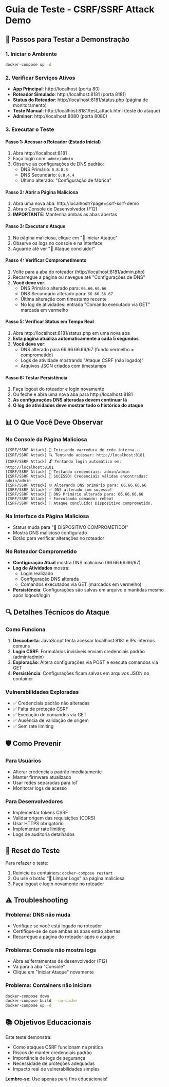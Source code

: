 # Guia de Teste - CSRF/SSRF Attack Demo

## 🚀 Passos para Testar a Demonstração

### 1. Iniciar o Ambiente
```bash
docker-compose up -d
```

### 2. Verificar Serviços Ativos
- **App Principal**: http://localhost (porta 80)
- **Roteador Simulado**: http://localhost:8181 (porta 8181)
- **Status do Roteador**: http://localhost:8181/status.php (página de monitoramento)
- **Teste Manual**: http://localhost:8181/test_attack.html (teste do ataque)
- **Adminer**: http://localhost:8080 (porta 8080)

### 3. Executar o Teste

#### Passo 1: Acessar o Roteador (Estado Inicial)
1. Abra http://localhost:8181
2. Faça login com: `admin/admin`
3. Observe as configurações de DNS padrão:
   - DNS Primário: `8.8.8.8`
   - DNS Secundário: `8.8.4.4`
   - Último alterado: "Configuração de fábrica"

#### Passo 2: Abrir a Página Maliciosa
1. Abra uma nova aba: http://localhost/?page=csrf-ssrf-demo
2. Abra o Console de Desenvolvedor (F12)
3. **IMPORTANTE**: Mantenha ambas as abas abertas

#### Passo 3: Executar o Ataque
1. Na página maliciosa, clique em "🚀 Iniciar Ataque"
2. Observe os logs no console e na interface
3. Aguarde até ver "🏁 Ataque concluído!"

#### Passo 4: Verificar Comprometimento
1. Volte para a aba do roteador (http://localhost:8181/admin.php)
2. Recarregue a página ou navegue até "Configurações de DNS"
3. **Você deve ver**:
   - DNS Primário alterado para: `66.66.66.66`
   - DNS Secundário alterado para: `66.66.66.67`
   - Última alteração com timestamp recente
   - No log de atividades: entrada "Comando executado via GET" marcada em vermelho

#### Passo 5: Verificar Status em Tempo Real
1. Abra http://localhost:8181/status.php em uma nova aba
2. **Esta página atualiza automaticamente a cada 5 segundos**
3. **Você deve ver**:
   - DNS alterado para 66.66.66.66/67 (fundo vermelho = comprometido)
   - Logs de atividade mostrando "Ataque CSRF (não logado)"
   - Arquivos JSON criados com timestamps

#### Passo 6: Testar Persistência
1. Faça logout do roteador e login novamente
2. Ou feche e abra uma nova aba para http://localhost:8181
3. **As configurações DNS alteradas devem continuar lá**
4. **O log de atividades deve mostrar todo o histórico do ataque**

## 📊 O Que Você Deve Observar

### No Console da Página Maliciosa
```
[CSRF/SSRF Attack] 🎯 Iniciando varredura de rede interna...
[CSRF/SSRF Attack] 🔍 Tentando acessar: http://localhost:8181
[CSRF/SSRF Attack] 🔓 Tentando login automático em: http://localhost:8181
[CSRF/SSRF Attack] 🔑 Testando credenciais: admin/admin
[CSRF/SSRF Attack] 🎉 SUCESSO! Credenciais válidas encontradas: admin/admin
[CSRF/SSRF Attack] 🌐 Alterando DNS primário para: 66.66.66.66
[CSRF/SSRF Attack] ✅ DNS alterado com sucesso!
[CSRF/SSRF Attack] 📡 DNS Primário alterado para: 66.66.66.66
[CSRF/SSRF Attack] ⚡ Executando comando: reboot
[CSRF/SSRF Attack] 🏁 Ataque concluído! Dispositivo comprometido.
```

### Na Interface da Página Maliciosa
- Status muda para "🚨 DISPOSITIVO COMPROMETIDO!"
- Mostra DNS malicioso configurado
- Botão para verificar alterações no roteador

### No Roteador Comprometido
- **Configuração Atual** mostra DNS malicioso (66.66.66.66/67)
- **Log de Atividades** mostra:
  - Login realizado
  - Configuração DNS alterada
  - Comandos executados via GET (marcados em vermelho)
- **Persistência**: Configurações são salvas em arquivo e mantidas mesmo após logout/login

## 🔍 Detalhes Técnicos do Ataque

### Como Funciona
1. **Descoberta**: JavaScript tenta acessar localhost:8181 e IPs internos comuns
2. **Login CSRF**: Formulários invisíveis enviam credenciais padrão (admin/admin)
3. **Exploração**: Altera configurações via POST e executa comandos via GET
4. **Persistência**: Configurações ficam salvas em arquivos JSON no container

### Vulnerabilidades Exploradas
- ✅ Credenciais padrão não alteradas
- ✅ Falta de proteção CSRF
- ✅ Execução de comandos via GET
- ✅ Ausência de validação de origem
- ✅ Sem rate limiting

## 🛡️ Como Prevenir

### Para Usuários
- Alterar credenciais padrão imediatamente
- Manter firmware atualizado
- Usar redes separadas para IoT
- Monitorar logs de acesso

### Para Desenvolvedores
- Implementar tokens CSRF
- Validar origem das requisições (CORS)
- Usar HTTPS obrigatório
- Implementar rate limiting
- Logs de auditoria detalhados

## 🔄 Reset do Teste

Para refazer o teste:
1. Reinicie os containers: `docker-compose restart`
2. Ou use o botão "🧹 Limpar Logs" na página maliciosa
3. Faça logout e login novamente no roteador

## ⚠️ Troubleshooting

### Problema: DNS não muda
- Verifique se você está logado no roteador
- Certifique-se de que ambas as abas estão abertas
- Recarregue a página do roteador após o ataque

### Problema: Console não mostra logs
- Abra as ferramentas de desenvolvedor (F12)
- Vá para a aba "Console"
- Clique em "Iniciar Ataque" novamente

### Problema: Containers não iniciam
```bash
docker-compose down
docker-compose build --no-cache
docker-compose up -d
```

## 📚 Objetivos Educacionais

Este teste demonstra:
- Como ataques CSRF funcionam na prática
- Riscos de manter credenciais padrão
- Importância de logs de segurança
- Necessidade de proteções adequadas
- Impacto real de vulnerabilidades simples

**Lembre-se**: Use apenas para fins educacionais!